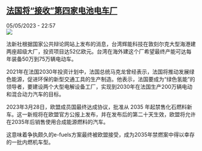 <!--1683323107000-->
[法国将“接收”第四家电池电车厂](https://www.rfi.fr/cn/%E4%BA%9A%E6%B4%B2/20230505-%E6%B3%95%E5%9B%BD%E5%B0%86-%E6%8E%A5%E6%94%B6-%E7%AC%AC%E5%9B%9B%E5%AE%B6%E7%94%B5%E6%B1%A0%E7%94%B5%E8%BD%A6%E5%8E%82)
------

<div>05/05/2023 - 22:57</div><img src="https://s.rfi.fr/media/display/735a6da8-eb87-11ed-aee8-005056bf30b7/w:1280/p:16x9/so-5ded25b666a4bd087479ab59-ph0.png"><p><strong></strong></p><div><p>法新社根据国家公共辩论网站上发布的消息，台湾辉能科技在敦刻尔克大型海港建两座超级大厂，投资项目达52亿欧元。台湾在海外建这个厂希望最终产能可达每年装备50万到75万辆电动车。</p><p>2021年在法国2030年投资计划中，法国总统马克龙曾经表示，法国将推动发展绿色能源，促进环保的新型交通工具的生产制造。他表示，法国要成为“绿色氢能”的领导者，要建设两个大型电解设备工厂，实现到2030年在法国生产200万辆电动和混合动力汽车的目标。</p><p>2023年3月28日，欧盟成员国最终达成协议，批准从 2035 年起禁售化石燃料新车。这一新规将在欧盟官方公报上发布，并在发布后的第二十天生效，欧盟将允许在2035年后销售使用合成能源燃料的汽车。</p><p>这意味着争执颇久的e-fuels方案最终被欧盟接受，成为2035年禁燃案中得以幸存的一批内燃机车型。</p><p> </p><div data-selfpromo-newsletter></div><div data-selfpromo-app></div></div>
